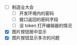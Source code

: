 - [ ] 制造业大会
	- [ ] 开发环境内的密码
	- [ ] 接口返回的密码字段
	- [ ] 没 token 打开编辑器的情况
- [x] 图片按钮居中显示
- [x] 图片按钮显示多次的问题